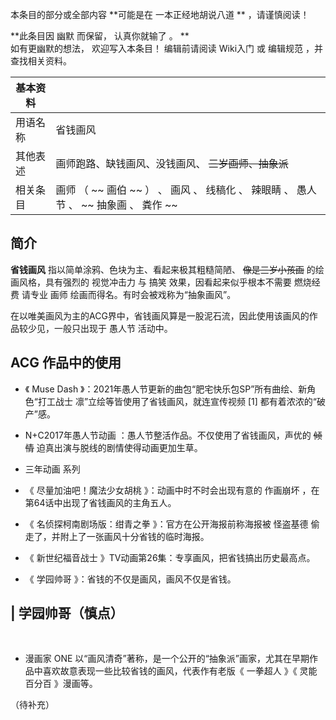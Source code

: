 本条目的部分或全部内容 **可能是在 一本正经地胡说八道  ** ，请谨慎阅读！

**此条目因 幽默  而保留，  认真你就输了  。 **  
如有更幽默的想法，  欢迎写入本条目！  编辑前请阅读  Wiki入门  或  编辑规范  ，并查找相关资料。

|  **基本资料**  ||
|---|---|
|用语名称  |  省钱画风   |
|其他表述  |  画师跑路、缺钱画风、没钱画风、 ~~三岁画师、抽象派~~  |
|相关条目  |  画师  （  ~~ 画伯  ~~ ）  、  画风  、  线稿化  、  辣眼睛  、  愚人节  、 ~~ 抽象画  、  粪作  ~~  |
  
##  简介

**省钱画风** 指以简单涂鸦、色块为主、看起来极其粗糙简陋、 ~~像是三岁小孩画~~ 的绘画风格，具有强烈的  视觉冲击力  与  搞笑
效果，因看起来似乎根本不需要  燃烧经费  请专业  画师  绘画而得名。有时会被戏称为“抽象画风”。

在以唯美画风为主的ACG界中，省钱画风算是一股泥石流，因此使用该画风的作品较少见，一般只出现于  愚人节  活动中。

##  ACG  作品中的使用

  * 《  Muse Dash  》：2021年愚人节更新的曲包“肥宅快乐包SP”所有曲绘、新角色“打工战士 凛”立绘等皆使用了省钱画风，就连宣传视频  [1]  都有着浓浓的“破产”感。 
  * N+C2017年愚人节动画  ：愚人节整活作品。不仅使用了省钱画风，声优的 ~~倾情~~ 迫真出演与脱线的剧情使得动画更加生草。 
  * 三年动画  系列 
  * 《  尽量加油吧！魔法少女胡桃  》：动画中时不时会出现有意的  作画崩坏  ，在第64话中出现了省钱画风的主角五人。 

  * 《  名侦探柯南剧场版：绀青之拳  》：官方在公开海报前称海报被  怪盗基德  偷走了，并附上了一张画风十分省钱的临时海报。 
  * 《  新世纪福音战士  》TV动画第26集：专享画风，把省钱搞出历史最高点。 
  * 《  学园帅哥  》：省钱的不仅是画风，画风不仅是省钱。 

|  学园帅哥（慎点）  
---  
</br>  
  
  * 漫画家  ONE  以“画风清奇”著称，是一个公开的“抽象派”画家，尤其在早期作品中喜欢故意表现一些比较省钱的画风，代表作有老版《  一拳超人  》《  灵能百分百  》漫画等。 

（待补充）